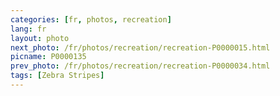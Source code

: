 ```yaml
---
categories: [fr, photos, recreation]
lang: fr
layout: photo
next_photo: /fr/photos/recreation/recreation-P0000015.html
picname: P0000135
prev_photo: /fr/photos/recreation/recreation-P0000034.html
tags: [Zebra Stripes]
---
```

